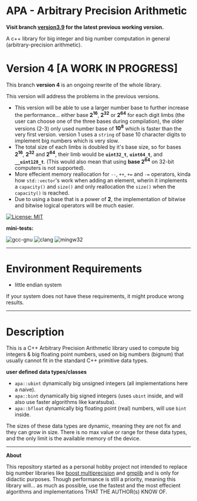 # APA - Arbitrary Precision Arithmetic

**Visit branch [version3.9](https://github.com/mrdcvlsc/APA/tree/version_3.9) for the latest previous working version.**

A c++ library for big integer and big number computation in general (arbitrary-precision arithmetic).

# Version 4 [A WORK IN PROGRESS]

This branch **version 4** is an ongoing rewrite of the whole library.

This version will address the problems in the previous versions.

- This version will be able to use a larger number base to further increase the performance... either base **2<sup>16</sup>**, **2<sup>32</sup>** or **2<sup>64</sup>** for each digit limbs (the user can choose one of the three bases during compilation), the older versions (2-3) only used number base of **10<sup>8</sup>** which is faster than the very first version. version 1 uses a ```string``` of base 10 character digits to implement big numbers which is very slow.
- The total size of each limbs is doubled by it's base size, so for bases **2<sup>16</sup>**, **2<sup>32</sup>** and **2<sup>64</sup>**, their limb would be **```uint32_t```**, **```uint64_t```**, and **```__uint128_t```**. (This would also mean that using **base 2<sup>64</sup>** on 32-bit computers is not supported).
- More effecient memory reallocation for ```--```, ```++```, ```+=``` and ```-=``` operators, kinda how ```std::vector```'s work when adding an element, wherin it implements a ```capacity()``` and ```size()``` and only reallocation the ```size()``` when the ```capacity()``` is reached.
- Due to using a base that is a power of **2**, the implementation of bitwise and bitwise logical operators will be much easier.

<!-- ![build](https://github.com/mrdcvlsc/uint320/actions/workflows/build.yml/badge.svg) -->
[![License: MIT](https://img.shields.io/badge/License-MIT-green.svg)](https://opensource.org/licenses/MIT)

**mini-tests:**

![gcc-gnu](https://github.com/mrdcvlsc/APA/actions/workflows/gcc-gnu.yml/badge.svg)
![clang](https://github.com/mrdcvlsc/APA/actions/workflows/clang.yml/badge.svg)
![mingw32](https://github.com/mrdcvlsc/APA/actions/workflows/mingw64.yml/badge.svg)

-----

# Environment Requirements
- little endian system

If your system does not have these requirements, it might produce wrong results.

-----

# Description

This is a C++ Arbitrary Precision Arithmetic library used to compute big integers & big floating point numbers, used on big numbers (bignum) that usually cannot fit in the standard C++ primitive data types.

**user defined data types/classes**

- ```apa::ubint``` dynamically big unsigned integers (all implementations here a naive).
- ```apa::bint``` dynamically big signed integers (uses ```ubint``` inside, and will also use faster algorithms like karatsuba).
- ```apa::bfloat``` dynamically big floating point (real) numbers, will use ```bint``` inside.

The sizes of these data types are dynamic, meaning they are not fix and they can grow in size. There is no max value or range for these data types, and the only limit is the available memory of the device.

-----

**About**

This repository started as a personal hobby project not intended to replace big number libraries like [boost multiprecision](https://www.boost.org/doc/libs/1_72_0/libs/multiprecision/doc/html/index.html) and [gmplib](https://gmplib.org/) and is only for didactic purposes. Though performance is still a priority, meaning this library will... as much as possible, use the fastest and the most effecient algorithms and implementations THAT THE AUTHOR(s) KNOW OF.

